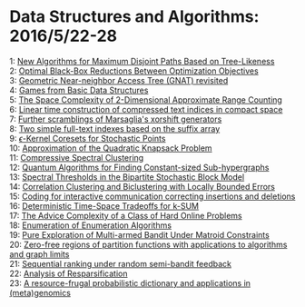 # Data Structures and Algorithms: 2016/5/22-28  
1: [New Algorithms for Maximum Disjoint Paths Based on Tree-Likeness](https://doi.org/10.48550/arXiv.1603.01740)  
2: [Optimal Black-Box Reductions Between Optimization Objectives](https://doi.org/10.48550/arXiv.1603.05642)  
3: [Geometric Near-neighbor Access Tree (GNAT) revisited](https://doi.org/10.48550/arXiv.1605.05944)  
4: [Games from Basic Data Structures](https://doi.org/10.48550/arXiv.1605.06327)  
5: [The Space Complexity of 2-Dimensional Approximate Range Counting](https://doi.org/10.48550/arXiv.1207.4382)  
6: [Linear time construction of compressed text indices in compact space](https://doi.org/10.48550/arXiv.1401.0936)  
7: [Further scramblings of Marsaglia's xorshift generators](https://doi.org/10.48550/arXiv.1404.0390)  
8: [Two simple full-text indexes based on the suffix array](https://doi.org/10.48550/arXiv.1405.5919)  
9: [$\epsilon$-Kernel Coresets for Stochastic Points](https://doi.org/10.48550/arXiv.1411.0194)  
10: [Approximation of the Quadratic Knapsack Problem](https://doi.org/10.48550/arXiv.1509.01866)  
11: [Compressive Spectral Clustering](https://doi.org/10.48550/arXiv.1602.02018)  
12: [Quantum Algorithms for Finding Constant-sized Sub-hypergraphs](https://doi.org/10.48550/arXiv.1310.4127)  
13: [Spectral Thresholds in the Bipartite Stochastic Block Model](https://doi.org/10.48550/arXiv.1506.06737)  
14: [Correlation Clustering and Biclustering with Locally Bounded Errors](https://doi.org/10.48550/arXiv.1506.08189)  
15: [Coding for interactive communication correcting insertions and deletions](https://doi.org/10.48550/arXiv.1508.00514)  
16: [Deterministic Time-Space Tradeoffs for k-SUM](https://doi.org/10.48550/arXiv.1605.07285)  
17: [The Advice Complexity of a Class of Hard Online Problems](https://doi.org/10.48550/arXiv.1408.7033)  
18: [Enumeration of Enumeration Algorithms](https://doi.org/10.48550/arXiv.1605.05102)  
19: [Pure Exploration of Multi-armed Bandit Under Matroid Constraints](https://doi.org/10.48550/arXiv.1605.07162)  
20: [Zero-free regions of partition functions with applications to algorithms  and graph limits](https://doi.org/10.48550/arXiv.1507.02089)  
21: [Sequential ranking under random semi-bandit feedback](https://doi.org/10.48550/arXiv.1603.01450)  
22: [Analysis of Resparsification](https://doi.org/10.48550/arXiv.1605.08194)  
23: [A resource-frugal probabilistic dictionary and applications in  (meta)genomics](https://doi.org/10.48550/arXiv.1605.08319)  